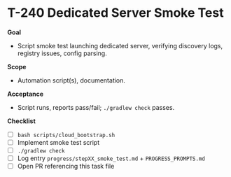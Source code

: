 # T-240 Dedicated Server Smoke Test

**Goal**
- Script smoke test launching dedicated server, verifying discovery logs, registry issues, config parsing.

**Scope**
- Automation script(s), documentation.

**Acceptance**
- Script runs, reports pass/fail; `./gradlew check` passes.

**Checklist**
- [ ] `bash scripts/cloud_bootstrap.sh`
- [ ] Implement smoke test script
- [ ] `./gradlew check`
- [ ] Log entry `progress/stepXX_smoke_test.md` + `PROGRESS_PROMPTS.md`
- [ ] Open PR referencing this task file
